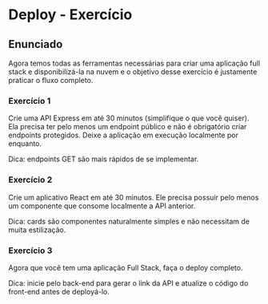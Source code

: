 # Deploy - Exercício

## Enunciado

Agora temos todas as ferramentas necessárias para criar uma aplicação full stack e disponibilizá-la na nuvem e o objetivo desse exercício é justamente praticar o fluxo completo.

### Exercício 1

Crie uma API Express em até 30 minutos (simplifique o que você quiser). Ela precisa ter pelo menos um endpoint público e não é obrigatório criar endpoints protegidos. Deixe a aplicação em execução localmente por enquanto. <br>

Dica: endpoints GET são mais rápidos de se implementar.

### Exercício 2

Crie um aplicativo React em até 30 minutos. Ele precisa possuir pelo menos um componente que consome localmente a API anterior.
<br>

Dica: cards são componentes naturalmente simples e não necessitam de muita estilização.

### Exercício 3

Agora que você tem uma aplicação Full Stack, faça o deploy completo.<br>

Dica: inicie pelo back-end para gerar o link da API e atualize o código do front-end antes de deployá-lo.
